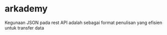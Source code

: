 # arkademy

Kegunaan JSON pada rest API adalah sebagai format penulisan yang efisien untuk transfer data